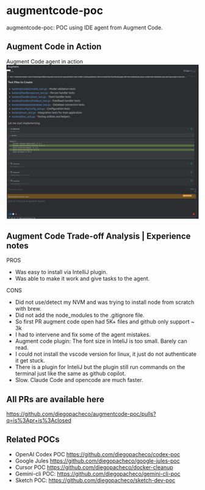 # augmentcode-poc

augmentcode-poc: POC using IDE agent from Augment Code.

## Augment Code in Action

Augment Code agent in action
<img src="results/augment-agent-mode-in-action.png" width="800" />

## Augment Code Trade-off Analysis | Experience notes

PROS
 * Was easy to install via IntelliJ plugin.
 * Was able to make it work and give tasks to the agent.

CONS
 * Did not use/detect my NVM and was trying to install node from scratch with brew.
 * Did not add the node_modules to the .gitignore file.
 * So first PR augment code open had 5K+ files and github only support ~ 3k
 * I had to intervene and fix some of the agent mistakes.
 * Augment code plugin: The font size in InteliJ is too small. Barely can read.
 * I could not install the vscode version for linux, it just do not authenticate it get stuck. 
 * There is a plugin for InteliJ but the plugin still run commands on the terminal just like the same as github copilot.
 * Slow. Claude Code and opencode are much faster.
 
## All PRs are available here

https://github.com/diegopacheco/augmentcode-poc/pulls?q=is%3Apr+is%3Aclosed

## Related POCs

* OpenAI Codex POC https://github.com/diegopacheco/codex-poc
* Google Jules https://github.com/diegopacheco/google-jules-poc
* Cursor POC https://github.com/diegopacheco/docker-cleanup
* Gemini-cli POC: https://github.com/diegopacheco/gemini-cli-poc
* Sketch POC: https://github.com/diegopacheco/sketch-dev-poc